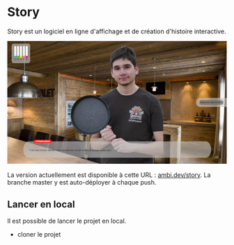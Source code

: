 # Story

Story est un logiciel en ligne d'affichage et de création d'histoire interactive.

![Capture d'écran](screenshot.jpg)

La version actuellement est disponible à cette URL : [ambi.dev/story](https://ambi.dev/story). La branche master y est auto-déployer à chaque push.

## Lancer en local

Il est possible de lancer le projet en local.
 - cloner le projet
